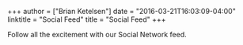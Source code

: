 +++
author = ["Brian Ketelsen"]
date = "2016-03-21T16:03:09-04:00"
linktitle = "Social Feed"
title = "Social Feed"
+++

Follow all the excitement with our Social Network feed.

<div id="sw-full-page-widget" class="sw-widget-container" ng-controller="widgetCtrl" data-galleryId="70e23bbd-2b25-4772-b33f-cdba8c1db4e6" data-title="ENC_\u0047\u006F\u0070\u0068\u0065\u0072\u0043\u006F\u006E\u0020\u004C\u0069\u0076\u0065\u0020\u0046\u0065\u0065\u0064" data-hashtag="ENC_\u0023\u0067\u006F\u0070\u0068\u0065\u0072\u0063\u006F\u006E" data-backgroundColor="#ededed" data-textBoxColor="#fff" data-font="'Helvetica Neue', Helvetica, Arial, sans-serif" data-titleColor="#000" data-textContentColor="#000" data-originUrl="http://socialwall.cvent.com/livestream" data-rights="false"  data-gaId="UA-41286153-3" ng-style="bodyStyles"><div ng-if="loaded" ng-include="'widgetTemplate'"></div><a id="loader" href="" ng-click="loadMore()" in-view="inViewLoad()" style="display:none"><div id="load-button">{{loadMessage}}</div></a></div><script src="http://socialwall.cvent.com/livestream/widget/js/full-page-widget.js"></script>
